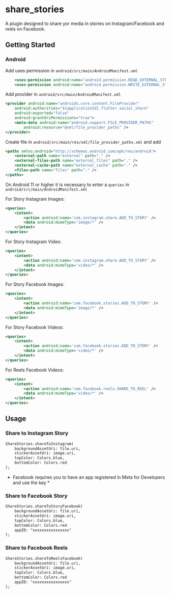 # share_stories

A plugin designed to share yor media in stories on Instagram/Facebook and reels on Facebook.

## Getting Started

### Android

Add uses permission in  `android/src/main/AndroidManifest.xml`

```xml
    <uses-permission android:name="android.permission.READ_EXTERNAL_STORAGE" />
    <uses-permission android:name="android.permission.WRITE_EXTERNAL_STORAGE" />
```

Add provider in  `android/src/main/AndroidManifest.xml`

```xml
<provider android:name="androidx.core.content.FileProvider"
    android:authorities="${applicationId}.flutter.social_share"
    android:exported="false"
    android:grantUriPermissions="true">
    <meta-data android:name="android.support.FILE_PROVIDER_PATHS"
        android:resource="@xml/file_provider_paths" />
</provider>
```

Create file in `android/src/main/res/xml/file_provider_paths.xml` and add

```xml
<paths xmlns:android="http://schemas.android.com/apk/res/android">
    <external-path name="external" path="." />
    <external-files-path name="external_files" path="." />
    <external-cache-path name="external_cache" path="." />
    <files-path name="files" path="." />
</paths>
```

On Android 11 or higher it is necessary to enter a `queries` in `android/src/main/AndroidManifest.xml`

For Story Instagram Images:
```xml
<queries>
    <intent>
        <action android:name='com.instagram.share.ADD_TO_STORY' />
        <data android:mimeType='image/*' />
    </intent>
</queries>
```

For Story Instagram Video:
```xml
<queries>
    <intent>
        <action android:name='com.instagram.share.ADD_TO_STORY' />
        <data android:mimeType='video/*' />
    </intent>
</queries>
```

For Story Facebook Images:
```xml
<queries>
    <intent>
        <action android:name='com.facebook.stories.ADD_TO_STORY' />
        <data android:mimeType='image/*' />
    </intent>
</queries>
```

For Story Facebook Videos:
```xml
<queries>
    <intent>
        <action android:name='com.facebook.stories.ADD_TO_STORY' />
        <data android:mimeType='video/*' />
    </intent>
</queries>
```

For Reels Facebook Videos:
```xml
<queries>
    <intent>
        <action android:name='com.facebook.reels.SHARE_TO_REEL' />
        <data android:mimeType='video/*' />
    </intent>
</queries>
```

## Usage

### Share to Instagram Story
```xml
ShareStories.shareToInstagram(
    backgroundAssetUri: file.uri,
    stickerAssetUri: image.uri,
    topColor: Colors.blue,
    bottomColor: Colors.red
);
```

* Facebook requires you to have an app registered in Meta for Developers and use the key *

### Share to Facebook Story
```xml
ShareStories.shareToStoryFacebook(
    backgroundAssetUri: file.uri,
    stickerAssetUri: image.uri,
    topColor: Colors.blue,
    bottomColor: Colors.red
    appID: "xxxxxxxxxxxxxxxx"
);
```

### Share to Facebook Reels
```xml
ShareStories.shareToReelsFacebook(
    backgroundAssetUri: file.uri,
    stickerAssetUri: image.uri,
    topColor: Colors.blue,
    bottomColor: Colors.red
    appID: "xxxxxxxxxxxxxxxx"
);
```